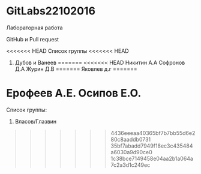 ﻿# GitLabs22102016

Лабораторная работа

GitHub и Pull request

<<<<<<< HEAD
Список группы
<<<<<<< HEAD

1. Дубов и Ванеев
=======
<<<<<<< HEAD
Никитин А.А
Софронов Д.А
Журин Д.В
=======
Яковлев д.г
=======

Ерофеев А.Е.
Осипов Е.О.
=======
Список группы:
1. Власов/Глазвин

>>>>>>> 4436eeeaa40365bf7b7bb55d6e280c8aaddb0731
>>>>>>> 35bf7abadd7949f18ec3c435484a6030a9d90ce0
>>>>>>> 1c38bce7149458e04aa2b1a064a7c2a3d1c249ec
